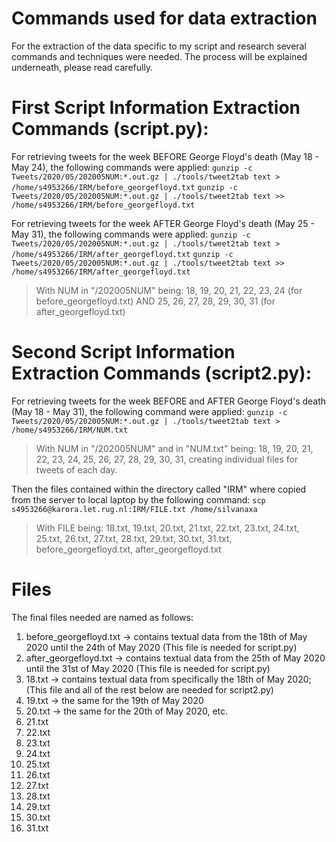 # Commands used for data extraction
For the extraction of the data specific to my script and research several commands and techniques were needed.
The process will be explained underneath, please read carefully. 

# First Script Information Extraction Commands (script.py):
For retrieving tweets for the week BEFORE George Floyd's death (May 18 - May 24), the following commands were applied:
```gunzip -c Tweets/2020/05/202005NUM:*.out.gz | ./tools/tweet2tab text > /home/s4953266/IRM/before_georgefloyd.txt```
```gunzip -c Tweets/2020/05/202005NUM:*.out.gz | ./tools/tweet2tab text >> /home/s4953266/IRM/before_georgefloyd.txt```

For retrieving tweets for the week AFTER George Floyd's death (May 25 - May 31), the following commands were applied:
```gunzip -c Tweets/2020/05/202005NUM:*.out.gz | ./tools/tweet2tab text > /home/s4953266/IRM/after_georgefloyd.txt```
```gunzip -c Tweets/2020/05/202005NUM:*.out.gz | ./tools/tweet2tab text >> /home/s4953266/IRM/after_georgefloyd.txt```

> With NUM in "/202005NUM" being: 18, 19, 20, 21, 22, 23, 24 (for before_georgefloyd.txt) AND 25, 26, 27, 28, 29, 30, 31 (for after_georgefloyd.txt)

# Second Script Information Extraction Commands (script2.py):
For retrieving tweets for the week BEFORE and AFTER George Floyd's death (May 18 - May 31), the following command were applied:
```gunzip -c Tweets/2020/05/202005NUM:*.out.gz | ./tools/tweet2tab text > /home/s4953266/IRM/NUM.txt```
> With NUM in "/202005NUM" and in "NUM.txt" being: 18, 19, 20, 21, 22, 23, 24, 25, 26, 27, 28, 29, 30, 31, creating individual files for tweets of each day.

Then the files contained within the directory called "IRM" where copied from the server to local laptop by the following command:
```scp s4953266@karora.let.rug.nl:IRM/FILE.txt /home/silvanaxa```

> With FILE being: 18.txt, 19.txt, 20.txt, 21.txt, 22.txt, 23.txt, 24.txt, 25.txt, 26.txt, 27.txt, 28.txt, 29.txt, 30.txt, 31.txt, before_georgefloyd.txt, after_georgefloyd.txt

# Files
The final files needed are named as follows:
1. before_georgefloyd.txt -> contains textual data from the 18th of May 2020 until the 24th of May 2020 (This file is needed for script.py)
2. after_georgefloyd.txt -> contains textual data from the 25th of May 2020 until the 31st of May 2020 (This file is needed for script.py)
3. 18.txt -> contains textual data from specifically the 18th of May 2020; (This file and all of the rest below are needed for script2.py)
4. 19.txt -> the same for the 19th of May 2020
5. 20.txt -> the same for the 20th of May 2020, etc.
6. 21.txt 
7. 22.txt 
8. 23.txt 
9. 24.txt 
10. 25.txt
11. 26.txt 
12. 27.txt 
13. 28.txt 
14. 29.txt 
15. 30.txt 
16. 31.txt
